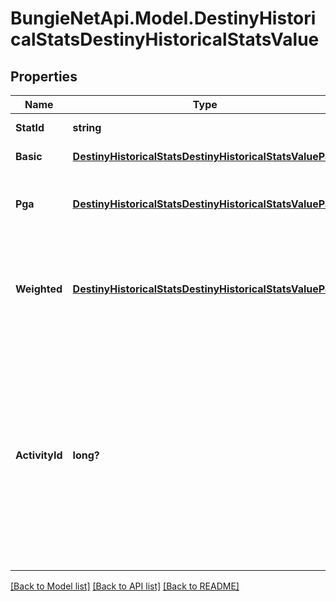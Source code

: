 # BungieNetApi.Model.DestinyHistoricalStatsDestinyHistoricalStatsValue
## Properties

Name | Type | Description | Notes
------------ | ------------- | ------------- | -------------
**StatId** | **string** | Unique ID for this stat | [optional] 
**Basic** | [**DestinyHistoricalStatsDestinyHistoricalStatsValuePair**](DestinyHistoricalStatsDestinyHistoricalStatsValuePair.md) | Basic stat value. | [optional] 
**Pga** | [**DestinyHistoricalStatsDestinyHistoricalStatsValuePair**](DestinyHistoricalStatsDestinyHistoricalStatsValuePair.md) | Per game average for the statistic, if applicable | [optional] 
**Weighted** | [**DestinyHistoricalStatsDestinyHistoricalStatsValuePair**](DestinyHistoricalStatsDestinyHistoricalStatsValuePair.md) | Weighted value of the stat if a weight greater than 1 has been assigned. | [optional] 
**ActivityId** | **long?** | When a stat represents the best, most, longest, fastest or some other personal best, the actual activity ID where that personal best was established is available on this property. | [optional] 

[[Back to Model list]](../README.md#documentation-for-models) [[Back to API list]](../README.md#documentation-for-api-endpoints) [[Back to README]](../README.md)

